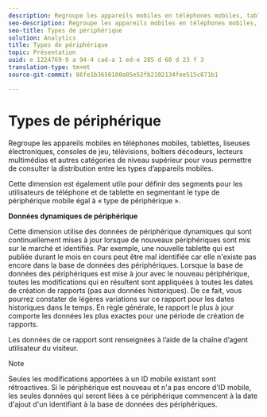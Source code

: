 ```yaml
---
description: Regroupe les appareils mobiles en téléphones mobiles, tablettes, liseuses électroniques, consoles de jeu, télévisions, boîtiers décodeurs, lecteurs multimédias et autres catégories de niveau supérieur pour vous permettre de consulter la distribution entre les types d’appareils mobiles.
seo-description: Regroupe les appareils mobiles en téléphones mobiles, tablettes, liseuses électroniques, consoles de jeu, télévisions, boîtiers décodeurs, lecteurs multimédias et autres catégories de niveau supérieur pour vous permettre de consulter la distribution entre les types d’appareils mobiles.
seo-title: Types de périphérique
solution: Analytics
title: Types de périphérique
topic: Présentation
uuid: e 1224769-9 a 94-4 cad-a 1 ed-e 285 d 60 d 23 f 3
translation-type: tm+mt
source-git-commit: 86fe1b3650100a05e52fb2102134fee515c871b1

---
```



# Types de périphérique

Regroupe les appareils mobiles en téléphones mobiles, tablettes, liseuses électroniques, consoles de jeu, télévisions, boîtiers décodeurs, lecteurs multimédias et autres catégories de niveau supérieur pour vous permettre de consulter la distribution entre les types d’appareils mobiles.

Cette dimension est également utile pour définir des segments pour les utilisateurs de téléphone et de tablette en segmentant le type de périphérique mobile égal à « type de périphérique ».

**Données dynamiques de périphérique**

Cette dimension utilise des données de périphérique dynamiques qui sont continuellement mises à jour lorsque de nouveaux périphériques sont mis sur le marché et identifiés. Par exemple, une nouvelle tablette qui est publiée durant le mois en cours peut être mal identifiée car elle n'existe pas encore dans la base de données des périphériques. Lorsque la base de données des périphériques est mise à jour avec le nouveau périphérique, toutes les modifications qui en résultent sont appliquées à toutes les dates de création de rapports (pas aux données historiques). De ce fait, vous pourrez constater de légères variations sur ce rapport pour les dates historiques dans le temps. En règle générale, le rapport le plus à jour comporte les données les plus exactes pour une période de création de rapports.

Les données de ce rapport sont renseignées à l’aide de la chaîne d’agent utilisateur du visiteur.

>[!Note]
>Seules les modifications apportées à un ID mobile existant sont rétroactives. Si le périphérique est nouveau et n'a pas encore d'ID mobile, les seules données qui seront liées à ce périphérique commencent à la date d'ajout d'un identifiant à la base de données des périphériques.